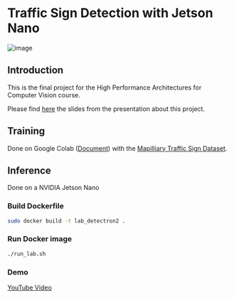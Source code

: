 # Traffic Sign Detection with Jetson Nano
![image](https://github.com/salvacorts/traffic_sign_detector/assets/8354290/9a90f5a1-5f0c-4c56-9c86-cd57e8ed3ba7)

## Introduction

This is the final project for the High Performance Architectures for Computer Vision course.

Please find [here](https://docs.google.com/presentation/d/17rIG6KZRuvFD-SqqMpNHWjq8IgumQ2KEVbMoaH4scq4/edit?usp=sharing) the slides from the presentation about this project.

## Training

Done on Google Colab ([Document](https://colab.research.google.com/drive/1fFLJodQ5aXTl2YNctiIwKYTHArmEBdbn?usp=sharing)) with the [Mapilliary Traffic Sign Dataset](https://www.mapillary.com/dataset/trafficsign).

## Inference

Done on a NVIDIA Jetson Nano

### Build Dockerfile
```bash
sudo docker build -t lab_detectron2 .
```

### Run Docker image
```bash
./run_lab.sh
```

### Demo

[YouTube Video](https://youtu.be/D-CSkrdbuVU)
